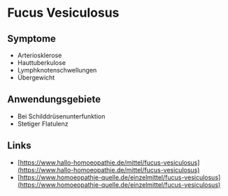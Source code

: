 # Fucus Vesiculosus

## Symptome

* Arteriosklerose
* Hauttuberkulose
* Lymphknotenschwellungen
* Übergewicht

## Anwendungsgebiete

* Bei Schilddrüsenunterfunktion
* Stetiger Flatulenz

## Links

* [https://www.hallo-homoeopathie.de/mittel/fucus-vesiculosus](https://www.hallo-homoeopathie.de/mittel/fucus-vesiculosus)
* [https://www.homoeopathie-quelle.de/einzelmittel/fucus-vesiculosus](https://www.homoeopathie-quelle.de/einzelmittel/fucus-vesiculosus)
